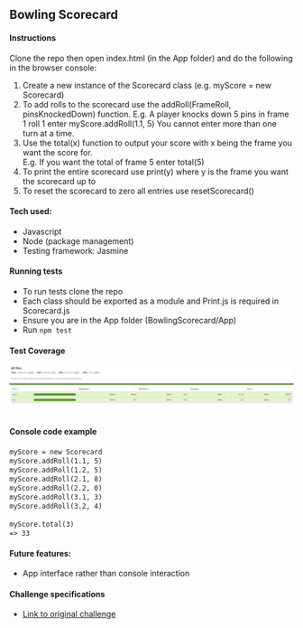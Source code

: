 ## Bowling Scorecard

#### Instructions
Clone the repo then open index.html (in the App folder) and do the following in the browser console:

1. Create a new instance of the Scorecard class (e.g. myScore = new Scorecard)
2. To add rolls to the scorecard use the addRoll(FrameRoll, pinsKnockedDown) function.
   E.g. A player knocks down 5 pins in frame 1 roll 1 enter myScore.addRoll(1.1, 5)
   You cannot enter more than one turn at a time.
3. Use the total(x) function to output your score with x being the frame you want the score for.    
   E.g. If you want the total of frame 5 enter total(5)
4. To print the entire scorecard use print(y) where y is the frame you want the scorecard up to
5. To reset the scorecard to zero all entries use resetScorecard()

#### Tech used:
- Javascript
- Node (package management)
- Testing framework: Jasmine

#### Running tests
- To run tests clone the repo
- Each class should be exported as a module and Print.js is required in Scorecard.js
- Ensure you are in the App folder (BowlingScorecard/App)
- Run ```npm test```

#### Test Coverage
![Coverage](App/coverage/images/Coverage.JPG)

#### Console code example
```
myScore = new Scorecard
myScore.addRoll(1.1, 5)
myScore.addRoll(1.2, 5)
myScore.addRoll(2.1, 8)
myScore.addRoll(2.2, 0)
myScore.addRoll(3.1, 3)
myScore.addRoll(3.2, 4)

myScore.total(3)
=> 33
```

#### Future features:
- App interface rather than console interaction

#### Challenge specifications
- [Link to original challenge](https://github.com/makersacademy/bowling-challenge)
